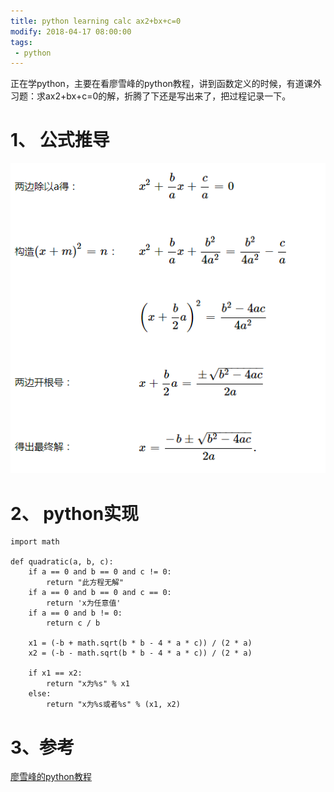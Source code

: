 ```yaml
---
title: python learning calc ax2+bx+c=0
modify: 2018-04-17 08:00:00
tags:
 - python
---
```


正在学python，主要在看廖雪峰的python教程，讲到函数定义的时候，有道课外习题：求ax2+bx+c=0的解，折腾了下还是写出来了，把过程记录一下。

<!-- more -->



# 1、 公式推导

![51321523951342074](51321523951342074.png)



# 2、 python实现

```
import math

def quadratic(a, b, c):
    if a == 0 and b == 0 and c != 0:
        return "此方程无解"
    if a == 0 and b == 0 and c == 0:
        return 'x为任意值'
    if a == 0 and b != 0:
        return c / b

    x1 = (-b + math.sqrt(b * b - 4 * a * c)) / (2 * a)
    x2 = (-b - math.sqrt(b * b - 4 * a * c)) / (2 * a)

    if x1 == x2:
        return "x为%s" % x1
    else:
        return "x为%s或者%s" % (x1, x2)
```



# 3、参考

[廖雪峰的python教程](https://www.liaoxuefeng.com/wiki/0014316089557264a6b348958f449949df42a6d3a2e542c000/001431679203477b5b364aeba8c4e05a9bd4ec1b32911e2000)